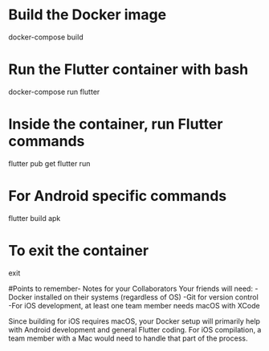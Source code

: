 # Build the Docker image

docker-compose build

# Run the Flutter container with bash

docker-compose run flutter

# Inside the container, run Flutter commands

flutter pub get
flutter run

# For Android specific commands

flutter build apk

# To exit the container

exit

#Points to remember-
Notes for your Collaborators
Your friends will need:
-Docker installed on their systems (regardless of OS)
-Git for version control
-For iOS development, at least one team member needs macOS with XCode

Since building for iOS requires macOS, your Docker setup will primarily help with Android development and general Flutter coding. For iOS compilation, a team member with a Mac would need to handle that part of the process.
